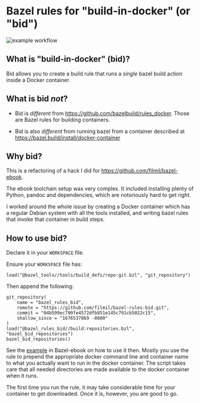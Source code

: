 # Bazel rules for "build-in-docker" (or "bid")

![example workflow](https://github.com/filmil/bazel-rules-bid/actions/workflows/build.yml/badge.svg)


## What is "build-in-docker" (bid)?

Bid allows you to create a build rule that runs a *single* bazel build action inside a
Docker container.

## What is bid *not*?

* Bid is *different* from https://github.com/bazelbuild/rules_docker. Those are
Bazel rules for building containers.

* Bid is also *different* from running bazel from a container described at
https://bazel.build/install/docker-container


## Why bid?

This is a refactoring of a hack I did for https://github.com/filmil/bazel-ebook.

The ebook toolchain setup was very complex. It included installing plenty of
Python, pandoc and dependencies, which are notoriously hard to get right.

I worked around the whole issue by creating a Docker container which has a
regular Debian system with all the tools installed, and writing bazel rules that
invoke that container in build steps.


## How to use bid?

Declare it in your `WORKSPACE` file.

Ensure your `WORKSPACE` file has:

```
load("@bazel_tools//tools/build_defs/repo:git.bzl", "git_repository")
```

Then append the following:

```
git_repository(
    name = "bazel_rules_bid",
    remote = "https://github.com/filmil/bazel-rules-bid.git",
    commit = "04b599ec790fe4572dfb851e145c791cb5022c15",
    shallow_since = "1676537869 -0800"
)
load("@bazel_rules_bid//build:repositories.bzl", "bazel_bid_repositories")
bazel_bid_repositories()
```

See the [example][ex] in Bazel-ebook on how to use it then.
Mostly you use the rule to prepend the appropriate docker command
line and container name to what you actually want to run in the
docker container.  The script takes care that all needed
directories are made available to the docker container when it
runs.

The first time you run the rule, it may take considerable time
for your container to get downloaded. Once it is, however, you
are good to go.

[ex]: https://github.com/filmil/bazel-ebook/blob/main/build/rules.bzl#L27
